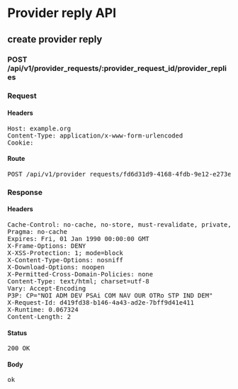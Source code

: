 # Provider reply API

## create provider reply

### POST /api/v1/provider_requests/:provider_request_id/provider_replies
### Request

#### Headers

<pre>Host: example.org
Content-Type: application/x-www-form-urlencoded
Cookie: </pre>

#### Route

<pre>POST /api/v1/provider_requests/fd6d31d9-4168-4fdb-9e12-e273ec8aa0dd/provider_replies</pre>

### Response

#### Headers

<pre>Cache-Control: no-cache, no-store, must-revalidate, private, max-age=0
Pragma: no-cache
Expires: Fri, 01 Jan 1990 00:00:00 GMT
X-Frame-Options: DENY
X-XSS-Protection: 1; mode=block
X-Content-Type-Options: nosniff
X-Download-Options: noopen
X-Permitted-Cross-Domain-Policies: none
Content-Type: text/html; charset=utf-8
Vary: Accept-Encoding
P3P: CP=&quot;NOI ADM DEV PSAi COM NAV OUR OTRo STP IND DEM&quot;
X-Request-Id: d419fd38-b146-4a43-ad2e-7bff9d41e411
X-Runtime: 0.067324
Content-Length: 2</pre>

#### Status

<pre>200 OK</pre>

#### Body

<pre>ok</pre>
